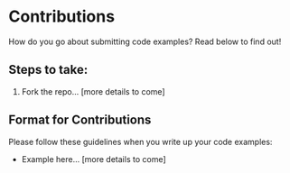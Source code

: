 # Contributions
How do you go about submitting code examples? Read below to find out!

## Steps to take:
1. Fork the repo... [more details to come]


## Format for Contributions
Please follow these guidelines when you write up your code examples: 
* Example here... [more details to come]
